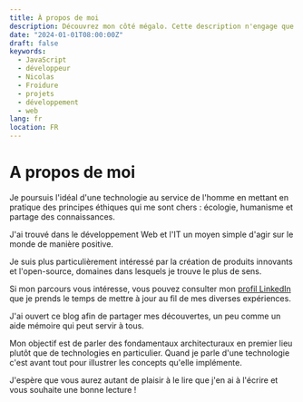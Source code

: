 ```yaml
---
title: À propos de moi
description: Découvrez mon côté mégalo. Cette description n'engage que moi et ne saurait être le reflet de l'avis qu'ont mes proches de moi :).
date: "2024-01-01T08:00:00Z"
draft: false
keywords:
  - JavaScript
  - développeur
  - Nicolas
  - Froidure
  - projets
  - développement
  - web
lang: fr
location: FR
---
```


# A propos de moi

Je poursuis l'idéal d'une technologie au service de l'homme en mettant en
pratique des principes éthiques qui me sont chers : écologie, humanisme et
partage des connaissances.

J'ai trouvé dans le développement Web et l'IT un moyen simple d'agir sur le
monde de manière positive.

Je suis plus particulièrement intéressé par la création de produits innovants et
l'open-source, domaines dans lesquels je trouve le plus de sens.

Si mon parcours vous intéresse, vous pouvez consulter mon
[profil LinkedIn](https://www.linkedin.com/in/nfroidure/) que je prends le temps
de mettre à jour au fil de mes diverses expériences.

J'ai ouvert ce blog afin de partager mes découvertes, un peu comme un aide
mémoire qui peut servir à tous.

Mon objectif est de parler des fondamentaux architecturaux en premier lieu
plutôt que de technologies en particulier. Quand je parle d'une technologie
c'est avant tout pour illustrer les concepts qu'elle implémente.

J'espère que vous aurez autant de plaisir à le lire que j'en ai à l'écrire et
vous souhaite une bonne lecture !

